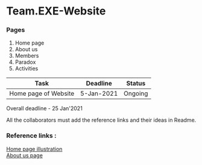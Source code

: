 # Team.EXE-Website

### Pages
1. Home page
2. About us
3. Members
4. Paradox
5. Activities

Task | Deadline | Status
------------ | ------------- | ----------
Home page of Website | 5-Jan-2021 | Ongoing



Overall deadline - 25 Jan'2021



All the collaborators must add the reference links and their ideas in Readme.

### Reference links :
[Home page illustration](https://dribbble.com/shots/14802362-Corporate-Website-for-ERP-Software-company)</br>
[About us page](https://dribbble.com/shots/14841010-2020-Retrospective-Web-Design-Development)
